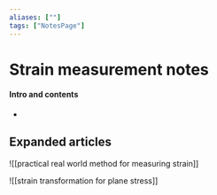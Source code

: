 ```yaml
---
aliases: [""]
tags: ["NotesPage"]
---
```


# Strain measurement notes

#### Intro and contents
- 


## Expanded articles
![[practical real world method for measuring strain]]

![[strain transformation for plane stress]]